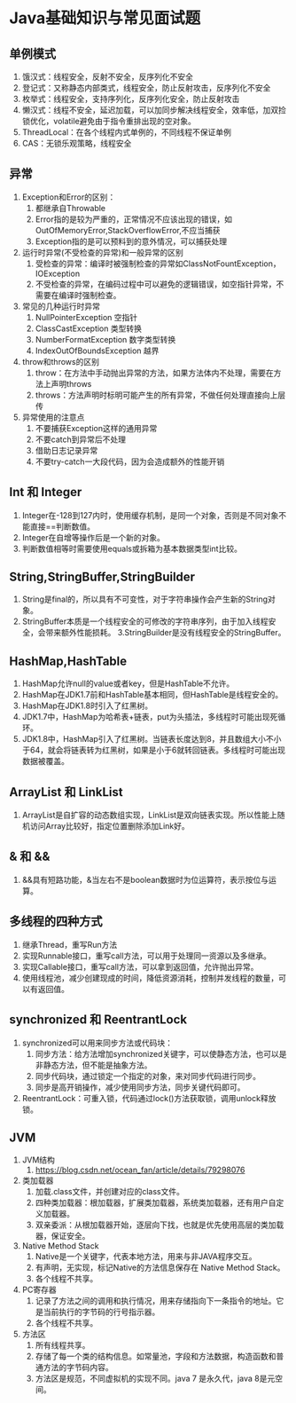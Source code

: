 # Java基础知识与常见面试题 

## 单例模式
1. 饿汉式：线程安全，反射不安全，反序列化不安全
2. 登记式：又称静态内部类式，线程安全，防止反射攻击，反序列化不安全
3. 枚举式：线程安全，支持序列化，反序列化安全，防止反射攻击
4. 懒汉式：线程不安全，延迟加载，可以加同步解决线程安全，效率低，加双捡锁优化，volatile避免由于指令重排出现的空对象。
5. ThreadLocal：在各个线程内式单例的，不同线程不保证单例
6. CAS：无锁乐观策略，线程安全

## 异常
1. Exception和Error的区别：
    1. 都继承自Throwable
    2. Error指的是较为严重的，正常情况不应该出现的错误，如OutOfMemoryError,StackOverflowError,不应当捕获
    3. Exception指的是可以预料到的意外情况，可以捕获处理
2. 运行时异常(不受检查的异常)和一般异常的区别
    1. 受检查的异常：编译时被强制检查的异常如ClassNotFountException，IOException
    2. 不受检查的异常，在编码过程中可以避免的逻辑错误，如空指针异常，不需要在编译时强制检查。
3. 常见的几种运行时异常
    1. NullPointerException 空指针
    2. ClassCastException 类型转换
    3. NumberFormatException 数字类型转换
    4. IndexOutOfBoundsException 越界
4. throw和throws的区别
    1. throw：在方法中手动抛出异常的方法，如果方法体内不处理，需要在方法上声明throws
    2. throws：方法声明时标明可能产生的所有异常，不做任何处理直接向上层传
5. 异常使用的注意点
    1. 不要捕获Exception这样的通用异常
    2. 不要catch到异常后不处理
    3. 借助日志记录异常
    4. 不要try-catch一大段代码，因为会造成额外的性能开销
    
## Int 和 Integer
1. Integer在-128到127内时，使用缓存机制，是同一个对象，否则是不同对象不能直接==判断数值。
2. Integer在自增等操作后是一个新的对象。
3. 判断数值相等时需要使用equals或拆箱为基本数据类型int比较。

## String,StringBuffer,StringBuilder
1. String是final的，所以具有不可变性，对于字符串操作会产生新的String对象。
2. StringBuffer本质是一个线程安全的可修改的字符串序列，由于加入线程安全，会带来额外性能损耗。
3.StringBuilder是没有线程安全的StringBuffer。

## HashMap,HashTable
1. HashMap允许null的value或者key，但是HashTable不允许。
2. HashMap在JDK1.7前和HashTable基本相同，但HashTable是线程安全的。
3. HashMap在JDK1.8时引入了红黑树。
4. JDK1.7中，HashMap为哈希表+链表，put为头插法，多线程时可能出现死循环。
5. JDK1.8中，HashMap引入了红黑树。当链表长度达到8，并且数组大小不小于64，就会将链表转为红黑树，如果是小于6就转回链表。多线程时可能出现数据被覆盖。

## ArrayList 和 LinkList
1. ArrayList是自扩容的动态数组实现，LinkList是双向链表实现。所以性能上随机访问Array比较好，指定位置删除添加Link好。

## & 和 &&
1. &&具有短路功能，&当左右不是boolean数据时为位运算符，表示按位与运算。

## 多线程的四种方式
1. 继承Thread，重写Run方法
2. 实现Runnable接口，重写call方法，可以用于处理同一资源以及多继承。
3. 实现Callable接口，重写call方法，可以拿到返回值，允许抛出异常。
4. 使用线程池，减少创建现成的时间，降低资源消耗，控制并发线程的数量，可以有返回值。

## synchronized 和 ReentrantLock
1. synchronized可以用来同步方法或代码块：
    1. 同步方法：给方法增加synchronized关键字，可以使静态方法，也可以是非静态方法，但不能是抽象方法。
    2. 同步代码块，通过锁定一个指定的对象，来对同步代码进行同步。
    3. 同步是高开销操作，减少使用同步方法，同步关键代码即可。
2. ReentrantLock：可重入锁，代码通过lock()方法获取锁，调用unlock释放锁。

## JVM
1. JVM结构
    1. https://blog.csdn.net/ocean_fan/article/details/79298076
2. 类加载器
    1. 加载.class文件，并创建对应的class文件。
    2. 四种类加载器：根加载器，扩展类加载器，系统类加载器，还有用户自定义加载器。
    3. 双亲委派：从根加载器开始，逐层向下找，也就是优先使用高层的类加载器，保证安全。
3. Native Method Stack
    1. Native是一个关键字，代表本地方法，用来与非JAVA程序交互。
    2. 有声明，无实现，标记Native的方法信息保存在 Native Method Stack。
    3. 各个线程不共享。
4. PC寄存器
    1. 记录了方法之间的调用和执行情况，用来存储指向下一条指令的地址。它是当前执行的字节码的行号指示器。
    2. 各个线程不共享。
5. 方法区
    1. 所有线程共享。
    2. 存储了每一个类的结构信息。如常量池，字段和方法数据，构造函数和普通方法的字节码内容。
    3. 方法区是规范，不同虚拟机的实现不同。java 7 是永久代，java 8是元空间。